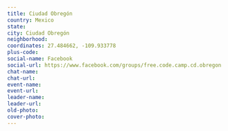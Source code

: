 ```yaml
---
title: Ciudad Obregón
country: Mexico
state: 
city: Ciudad Obregón
neighborhood: 
coordinates: 27.484662, -109.933778
plus-code:
social-name: Facebook
social-url: https://www.facebook.com/groups/free.code.camp.cd.obregon
chat-name:
chat-url:
event-name:
event-url:
leader-name:
leader-url:
old-photo: 
cover-photo:
---
```

